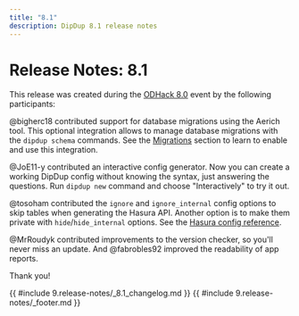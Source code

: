 ```yaml
---
title: "8.1"
description: DipDup 8.1 release notes
---
```


<!-- markdownlint-disable no-inline-html -->

# Release Notes: 8.1

This release was created during the [ODHack 8.0](https://app.onlydust.com/hackathons/odhack-80) event by the following participants:

@bigherc18 contributed support for database migrations using the Aerich tool. This optional integration allows to manage database migrations with the `dipdup schema` commands. See the [Migrations](../1.getting-started/5.database.md#migrations) section to learn to enable and use this integration.

@JoE11-y contributed an interactive config generator. Now you can create a working DipDup config without knowing the syntax, just answering the questions. Run `dipdup new` command and choose "Interactively" to try it out.

@tosoham contributed the `ignore` and `ignore_internal` config options to skip tables when generating the Hasura API. Another option is to make them private with `hide`/`hide_internal` options. See the [Hasura config reference](https://dipdup.io/docs/references/config#dipdupconfighasuraconfig).

@MrRoudyk contributed improvements to the version checker, so you'll never miss an update. And @fabrobles92 improved the readability of app reports.

Thank you!

{{ #include 9.release-notes/_8.1_changelog.md }}
{{ #include 9.release-notes/_footer.md }}
